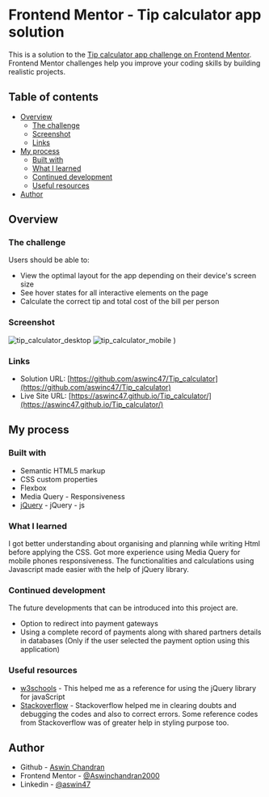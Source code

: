 # Frontend Mentor - Tip calculator app solution

This is a solution to the [Tip calculator app challenge on Frontend Mentor](https://www.frontendmentor.io/challenges/tip-calculator-app-ugJNGbJUX). Frontend Mentor challenges help you improve your coding skills by building realistic projects.

## Table of contents

- [Overview](#overview)
  - [The challenge](#the-challenge)
  - [Screenshot](#screenshot)
  - [Links](#links)
- [My process](#my-process)
  - [Built with](#built-with)
  - [What I learned](#what-i-learned)
  - [Continued development](#continued-development)
  - [Useful resources](#useful-resources)
- [Author](#author)


## Overview

### The challenge

Users should be able to:

- View the optimal layout for the app depending on their device's screen size
- See hover states for all interactive elements on the page
- Calculate the correct tip and total cost of the bill per person

### Screenshot

![tip_calculator_desktop](https://user-images.githubusercontent.com/84374604/209539751-9d1998aa-f069-4819-a203-efcec3877fbb.jpg)
![tip_calculator_mobile](https://user-images.githubusercontent.com/84374604/209539766-9bda393e-22ae-4a7c-8081-38ff835d5372.jpg)
)

### Links

- Solution URL: [https://github.com/aswinc47/Tip_calculator](https://github.com/aswinc47/Tip_calculator)
- Live Site URL: [https://aswinc47.github.io/Tip_calculator/](https://aswinc47.github.io/Tip_calculator/)

## My process

### Built with

- Semantic HTML5 markup
- CSS custom properties
- Flexbox
- Media Query - Responsiveness
- [jQuery](https://jquery.com/) - jQuery - js

### What I learned

I got better understanding about organising and planning while writing Html before applying the CSS.
Got more experience using Media Query for mobile phones responsiveness.
The functionalities and calculations using Javascript made easier with the help of jQuery library.

### Continued development

The future developments that can be introduced into this project are.

- Option to redirect into payment gateways
- Using a complete record of payments along with shared partners details in databases (Only if the user selected the payment option using this application)


### Useful resources

- [w3schools](https://www.w3schools.com/jquery/) - This helped me as a reference for using the jQuery library for javaScript
- [Stackoverflow](https://stackoverflow.com/) - Stackoverflow helped me in clearing doubts and debugging the codes and also to correct errors. Some reference codes from Stackoverflow was of greater help in styling purpose too.


## Author

- Github - [Aswin Chandran](https://github.com/aswinc47)
- Frontend Mentor - [@Aswinchandran2000](https://www.frontendmentor.io/profile/Aswinchandran2000)
- Linkedin - [@aswin47](https://www.linkedin.com/in/aswin47/)